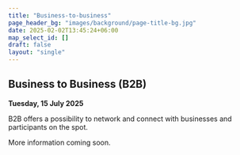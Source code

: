 ```yaml
---
title: "Business-to-business"
page_header_bg: "images/background/page-title-bg.jpg"
date: 2025-02-02T13:45:24+06:00
map_select_id: []
draft: false
layout: "single"
---
```

## Business to Business (B2B)
**Tuesday, 15 July 2025**

B2B offers a possibility to network and connect with businesses and participants
on the spot.

More information coming soon.

